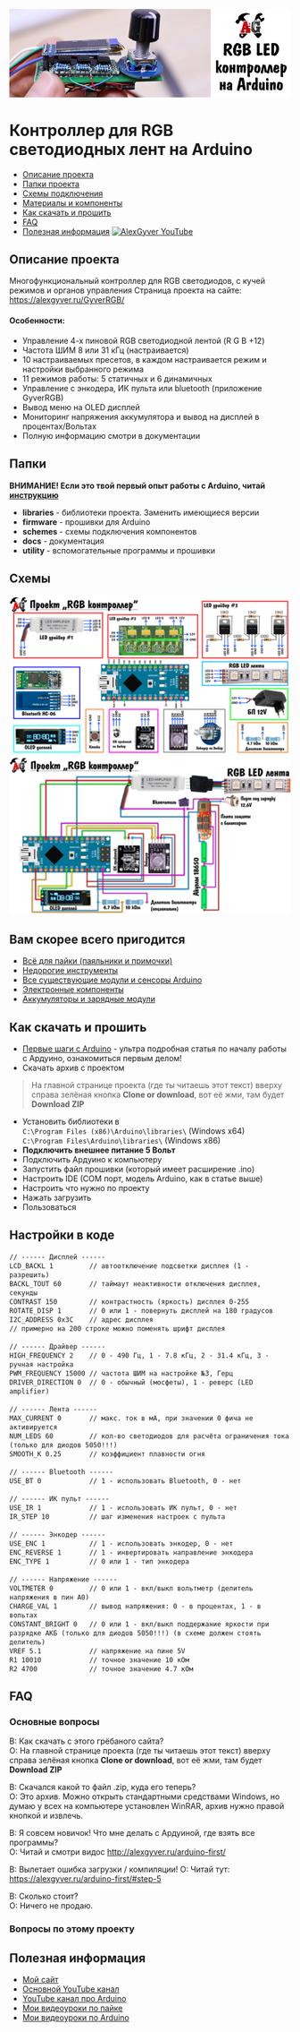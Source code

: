 ![PROJECT_PHOTO](https://github.com/AlexGyver/GyverRGB/blob/master/proj_img.jpg)
# Контроллер для RGB светодиодных лент на Arduino
* [Описание проекта](#chapter-0)
* [Папки проекта](#chapter-1)
* [Схемы подключения](#chapter-2)
* [Материалы и компоненты](#chapter-3)
* [Как скачать и прошить](#chapter-4)
* [FAQ](#chapter-5)
* [Полезная информация](#chapter-6)
[![AlexGyver YouTube](http://alexgyver.ru/git_banner.jpg)](https://www.youtube.com/channel/UCgtAOyEQdAyjvm9ATCi_Aig?sub_confirmation=1)

<a id="chapter-0"></a>
## Описание проекта
Многофункциональный контроллер для RGB светодиодов, с кучей режимов и органов управления
Страница проекта на сайте: https://alexgyver.ru/GyverRGB/  
   
#### Особенности:
- Управление 4-х пиновой RGB светодиодной лентой (R G B +12)
- Частота ШИМ 8 или 31 кГц (настраивается)
- 10 настраиваемых пресетов, в каждом настраивается режим и настройки выбранного режима
- 11 режимов работы: 5 статичных и 6 динамичных
- Управление с энкодера, ИК пульта или bluetooth (приложение GyverRGB)
- Вывод меню на OLED дисплей
- Мониторинг напряжения аккумулятора и вывод на дисплей в процентах/Вольтах
- Полную информацию смотри в документации

<a id="chapter-1"></a>
## Папки
**ВНИМАНИЕ! Если это твой первый опыт работы с Arduino, читай [инструкцию](#chapter-4)**
- **libraries** - библиотеки проекта. Заменить имеющиеся версии
- **firmware** - прошивки для Arduino
- **schemes** - схемы подключения компонентов
- **docs** - документация
- **utility** - вспомогательные программы и прошивки

<a id="chapter-2"></a>
## Схемы
![SCHEME](https://github.com/AlexGyver/GyverRGB/blob/master/schemes/scheme1.jpg)
![SCHEME](https://github.com/AlexGyver/GyverRGB/blob/master/schemes/scheme2.jpg)

<a id="chapter-3"></a>
## Вам скорее всего пригодится
* [Всё для пайки (паяльники и примочки)](http://alexgyver.ru/all-for-soldering/)
* [Недорогие инструменты](http://alexgyver.ru/my_instruments/)
* [Все существующие модули и сенсоры Arduino](http://alexgyver.ru/arduino_shop/)
* [Электронные компоненты](http://alexgyver.ru/electronics/)
* [Аккумуляторы и зарядные модули](http://alexgyver.ru/18650/)

<a id="chapter-4"></a>
## Как скачать и прошить
* [Первые шаги с Arduino](http://alexgyver.ru/arduino-first/) - ультра подробная статья по началу работы с Ардуино, ознакомиться первым делом!
* Скачать архив с проектом
> На главной странице проекта (где ты читаешь этот текст) вверху справа зелёная кнопка **Clone or download**, вот её жми, там будет **Download ZIP**
* Установить библиотеки в  
`C:\Program Files (x86)\Arduino\libraries\` (Windows x64)  
`C:\Program Files\Arduino\libraries\` (Windows x86)
* **Подключить внешнее питание 5 Вольт**
* Подключить Ардуино к компьютеру
* Запустить файл прошивки (который имеет расширение .ino)
* Настроить IDE (COM порт, модель Arduino, как в статье выше)
* Настроить что нужно по проекту
* Нажать загрузить
* Пользоваться  

## Настройки в коде
    // ------ Дисплей ------
    LCD_BACKL 1         // автоотключение подсветки дисплея (1 - разрешить) 
    BACKL_TOUT 60       // таймаут неактивности отключения дисплея, секунды
    CONTRAST 150        // контрастность (яркость) дисплея 0-255
    ROTATE_DISP 1       // 0 или 1 - повернуть дисплей на 180 градусов
    I2C_ADDRESS 0x3C    // адрес дисплея
    // примерно на 200 строке можно поменять шрифт дисплея

    // ------ Драйвер ------
    HIGH_FREQUENCY 2    // 0 - 490 Гц, 1 - 7.8 кГц, 2 - 31.4 кГц, 3 - ручная настройка
    PWM_FREQUENCY 15000 // частота ШИМ на настройке №3, Герц
    DRIVER_DIRECTION 0  // 0 - обычный (мосфеты), 1 - реверс (LED amplifier)

    // ------ Лента ------
    MAX_CURRENT 0       // макс. ток в мА, при значении 0 фича не активируется
    NUM_LEDS 60         // кол-во светодиодов для расчёта ограничения тока (только для диодов 5050!!!)
    SMOOTH_K 0.25       // коэффициент плавности огня

    // ------ Bluetooth ------
    USE_BT 0            // 1 - использовать Bluetooth, 0 - нет

    // ------ ИК пульт ------
    USE_IR 1            // 1 - использовать ИК пульт, 0 - нет
    IR_STEP 10          // шаг изменения настроек с пульта

    // ------ Энкодер ------
    USE_ENC 1           // 1 - использовать энкодер, 0 - нет
    ENC_REVERSE 1       // 1 - инвертировать направление энкодера
    ENC_TYPE 1          // 0 или 1 - тип энкодера

    // ------ Напряжение ------
    VOLTMETER 0         // 0 или 1 - вкл/выкл вольтметр (делитель напряжения в пин А0)
    CHARGE_VAL 1        // вывод напряжения: 0 - в процентах, 1 - в вольтах
    CONSTANT_BRIGHT 0   // 0 или 1 - вкл/выкл поддержание яркости при разрядке АКБ (только для диодов 5050!!!) (в схеме должен стоять делитель)
    VREF 5.1            // напряжение на пине 5V
    R1 10010            // точное значение 10 кОм
    R2 4700             // точное значение 4.7 кОм
	
<a id="chapter-5"></a>
## FAQ
### Основные вопросы
В: Как скачать с этого грёбаного сайта?  
О: На главной странице проекта (где ты читаешь этот текст) вверху справа зелёная кнопка **Clone or download**, вот её жми, там будет **Download ZIP**

В: Скачался какой то файл .zip, куда его теперь?  
О: Это архив. Можно открыть стандартными средствами Windows, но думаю у всех на компьютере установлен WinRAR, архив нужно правой кнопкой и извлечь.

В: Я совсем новичок! Что мне делать с Ардуиной, где взять все программы?  
О: Читай и смотри видос http://alexgyver.ru/arduino-first/

В: Вылетает ошибка загрузки / компиляции!
О: Читай тут: https://alexgyver.ru/arduino-first/#step-5

В: Сколько стоит?  
О: Ничего не продаю.

### Вопросы по этому проекту

<a id="chapter-6"></a>
## Полезная информация
* [Мой сайт](http://alexgyver.ru/)
* [Основной YouTube канал](https://www.youtube.com/channel/UCgtAOyEQdAyjvm9ATCi_Aig?sub_confirmation=1)
* [YouTube канал про Arduino](https://www.youtube.com/channel/UC4axiS76D784-ofoTdo5zOA?sub_confirmation=1)
* [Мои видеоуроки по пайке](https://www.youtube.com/playlist?list=PLOT_HeyBraBuMIwfSYu7kCKXxQGsUKcqR)
* [Мои видеоуроки по Arduino](http://alexgyver.ru/arduino_lessons/)
